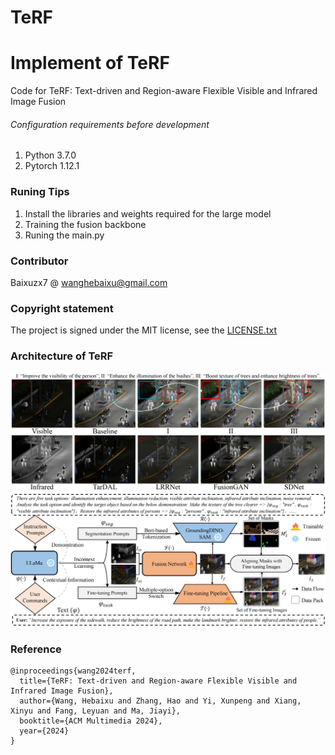 # TeRF

# Implement of TeRF

Code for TeRF: Text-driven and Region-aware Flexible Visible and Infrared Image Fusion


###### Configuration requirements before development

1. Python  3.7.0
2. Pytorch 1.12.1

### Runing Tips

1. Install the libraries and weights required for the large model
2. Training the fusion backbone
3. Runing the main.py
   
### Contributor

Baixuzx7 @ wanghebaixu@gmail.com

### Copyright statement

The project is signed under the MIT license, see the [LICENSE.txt](https://github.com/Baixuzx7/TeRF/main/LICENSE.txt)

### Architecture of TeRF
![characteristic](images/demonstration.png)
![overview](images/architecture.png)

### Reference
```
@inproceedings{wang2024terf,
  title={TeRF: Text-driven and Region-aware Flexible Visible and Infrared Image Fusion},
  author={Wang, Hebaixu and Zhang, Hao and Yi, Xunpeng and Xiang, Xinyu and Fang, Leyuan and Ma, Jiayi},
  booktitle={ACM Multimedia 2024},
  year={2024}
}
```

